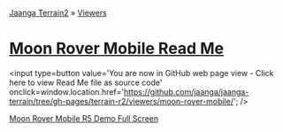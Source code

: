 [Jaanga Terrain2]( http://jaanga.github.io/terrain-r2/index.html ) &raquo; [Viewers]( http://jaanga.github.io/terrain-r2/viewers/index.html )

[Moon Rover Mobile Read Me]( ./index.html )
===

<span style=display:none; >[You are now in GitHub source code view - click here to view Read Me file as a web page]( http://jaanga.github.io/jaanga-terrain/terrain-r2/viewers/moon-rover-mobile/index.html "View file as a web page." ) </span>
<input type=button value='You are now in GitHub web page view - Click here to view Read Me file as source code' onclick=window.location.href='https://github.com/jaanga/jaanga-terrain/tree/gh-pages/terrain-r2/viewers/moon-rover-mobile/'; />

<!--
<iframe src="http://exploratoria.github.io/lib/code-edit-view/code-edit-view.html#http://exploratoria.github.io/sandbox/astronomy/moon-rover-mobile/moon-rover-mobile-v-0-1-0.html" width=100% height=500px ></iframe>  
_Moon Viewer - Dev revision - Code Edit View_ /  [Fullscreen]( http://exploratoria.github.io/lib/code-edit-view/code-edit-view.html#http://exploratoria.github.io/sandbox/astronomy/moon-rover-mobile/moon-rover-mobile-v-0-1-0.html )
-->

[Moon Rover Mobile R5 Demo Full Screen]( http://jaanga.github.io/jaanga-terrain/terrain-r2/viewers/moon-rover-mobile/dev/ )
